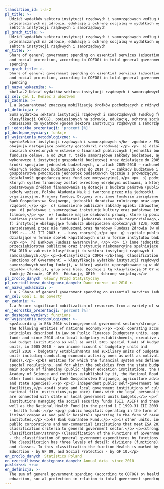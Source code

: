 ```yaml
---
translation_id: 1-a-2
pl_title: >-
  Udział wydatków sektora instytucji rządowych i samorządowych według COFOG
  przeznaczanych na zdrowie, edukację i ochronę socjalną w wydatkach ogółem
  sektora instytucji rządowych i samorządowych
pl_graph_title: >-
  Udział wydatków sektora instytucji rządowych i samorządowych według COFOG
  przeznaczanych na zdrowie, edukację i ochronę socjalną w wydatkach ogółem
  sektora instytucji rządowych i samorządowych
en_title: >-
  Share of general government spending on essential services (education, health
  and social protection, according to COFOG) in total general government
  spending
en_graph_title: >-
  Share of general government spending on essential services (education, health
  and social protection, according to COFOG) in total general government
  spending
pl_nazwa_wskaznika: >-
  <b>1.a.2 Udział wydatków sektora instytucji rządowych i samorządowych według COFOG przeznaczanych na zdrowie, edukację i ochronę socjalną w wydatkach ogółem sektora instytucji rządowych i samorządowych</b>
pl_cel: Cel 1. Koniec z ubóstwem
pl_zadanie: >-
  1.a Zagwarantować znaczącą mobilizację środków pochodzących z różnych źródeł, w tym ze zwiększonej współpracy rozwojowej, by zapewnić odpowiednie i przewidywalne środki dla krajów rozwijających się, w szczególności dla państw najsłabiej rozwiniętych, w celu umożliwienia realizacji programów i polityk w zakresie wyeliminowania ubóstwa we wszystkich jego wymiarach
pl_definicja: >-
  Suma wydatków sektora instytucji rządowych i samorządowych (według funkcji
  klasyfikacji COFOG), poniesionych na zdrowie, edukację, ochronę socjalną,
  odniesiona do wydatków ogółem sektora instytucji rządowych i samorządowych.
pl_jednostka_prezentacji: 'procent [%]'
pl_dostepne_wymiary: funkcje
pl_wyjasnienia_metodologiczne: >-
  <p><b>Sektor instytucji rządowych i samorządowych </b>– zgodnie z ESA 2010 –
  obejmuje następujące podmioty gospodarki narodowej:</p> <p>  a) działające na
  zasadach określonych w ustawie o finansach publicznych (jednostki budżetowe,
  fundusze celowe, a od 2010 r. także samorządowe zakłady budżetowe, agencje
  wykonawcze i instytucje gospodarki budżetowej oraz działające do 2005 r.
  środki specjalne jednostek budżetowych, w latach 2005—2010 — rachunek dochodów
  własnych jednostek budżetowych oraz do 2010 r. — zakłady budżetowe i
  gospodarstwa pomocnicze jednostek budżetowych łącznie z prowadzącymi
  działalność gospodarczą oraz fundusze motywacyjne),</p> <p>  b) podmioty,
  których system finansowy został określony odrębnymi ustawami, a których
  podstawowym źródłem finansowania są dotacje z budżetu państwa (publiczne
  szkoły wyższe, Polska Akademia Nauk i tworzone przez nią jednostki
  organizacyjne, Krajowy Fundusz Drogowy oraz inne fundusze zarządzane przez
  Bank Gospodarstwa Krajowego, jednostki doradztwa rolniczego oraz agencje
  rządowe),</p> <p>  c) samodzielne publiczne zakłady opieki zdrowotnej,</p>
  <p>  d) państwowe i samorządowe instytucje kultury oraz państwowe instytucje
  filmowe,</p> <p>  e) fundusze mające osobowość prawną, które są powiązane z
  budżetem państwa lub z budżetami jednostek samorządu terytorialnego,</p> <p> 
  f) instytucje obsługujące fundusze ubezpieczeń społecznych (ZUS, KRUS) wraz z
  zarządzanymi przez nie funduszami oraz Narodowy Fundusz Zdrowia (w okresie 1 I
  1999 r.— —31 III 2003 r. — kasy chorych),</p> <p>  g) szpitale publiczne
  działające w formie spółek kapitałowych oraz w formie instytutów badawczych,
  </p> <p>  h) Bankowy Fundusz Gwarancyjny, </p> <p>  i) inne jednostki, w tym
  przedsiębiorstwa publiczne oraz instytucje niekomercyjne spełniające kryteria
  ESA 2010 w zakresie klasyfikacji do sektora instytucji rządowych i
  samorządowych.</p> <p><b>Klasyfikacja COFOG </b>(ang. Classification of the
  Functions of Government) – klasyfikacja wydatków instytucji rządowych i
  samorządowych według funkcji, w której wydatki uporządkowane są w układzie
  działów (funkcji), grup oraz klas. Zgodnie z tą klasyfikacją GF 07 oznacza
  funkcję Zdrowie, GF 09 - Edukację, GF10 - Ochronę socjalną.</p>
pl_zrodlo_danych: Główny Urząd Statystyczny
pl_czestotliwosc_dostępnosc_danych: Dane roczne  od 2010 r.
en_nazwa_wskaznika: >-
  1.a.2 Share of general government spending on essential services (education, health and social protection, according to COFOG) in total general government spending
en_cel: Goal 1. No poverty
en_zadanie: >-
  1.a Ensure significant mobilization of resources from a variety of sources, including through enhanced development cooperation, in order to provide adequate and predictable means for developing countries, in particular least developed countries, to implement programmes and policies to end poverty in all its dimensions
en_jednostka_prezentacji: 'percent [%]'
en_dostepne_wymiary: functions
en_wyjasnienia_metodologiczne: >-
  <p>According to ESA 2010 <strong>general government sector</strong> includes
  the following entities of national economy:</p> <p>a) operating according to
  principles described in Law on Public Finances (budgetary units, appropriated
  funds and since 2010 also local budgetary establishments, executive agencies
  and budget institutions as well as until 2005 special funds of budgetary
  units, in 2005-2010 - own income account of budgetary units and
  until 2010 - budgetary establishments and auxiliary units of budgetary
  units including conducting economic activity ones as well as motivation
  funds),</p> <p>b) entities for which the financial system was defined in
  special regulations, and for which the subsidies from the state budget are the
  main source of financing (public higher education institutions, the Polish
  Academy of Science and entities established by it, the National Road Fund and
  other funds managed by Bank Gospodarstwa Krajowego, agriculture advisory units
  and state agencies),</p> <p>c) independent public self-government health care
  facilities,</p> <p>d) state and local government institutions of culture and
  national film institutions,</p> <p>e) funds with the legal personality which
  are connected with state or local government units budgets,</p> <p>f)
  institutions managing the social security funds (SII, ASIF) and these funds as
  well as the National Health Fund (in the period 1 I 1999-31 III 2003
  - health funds),</p> <p>g) public hospitals operating in the form of
  limited companies and public hospitals operating in the form of research
  institutes,</p> <p>h) Bank Guarantee Fund,</p> <p>i) other units, including
  public corporations and non-commercial institutions that meet ESA 2010
  classification criteria to general government sector.</p> <p><strong>COFOG
  Classification</strong> (Classification of the Functions of Government)
  - the classification of general government expenditures by functions.
  The classification has three levels of detail: divisions (functions), groups
  and classes. In this classification the function Health is marked by GF 07.
  Education - by GF 09, and Social Protection - by GF 10.</p>
en_zrodlo_danych: Statistics Poland
en_czestotliwosc_dostępnosc_danych: Annual data  since 2010
published: true
en_definicja: >-
  The sum of general government spending (according to COFOG) on health,
  eduaction, social protection in relation to total government spending.
---
```

